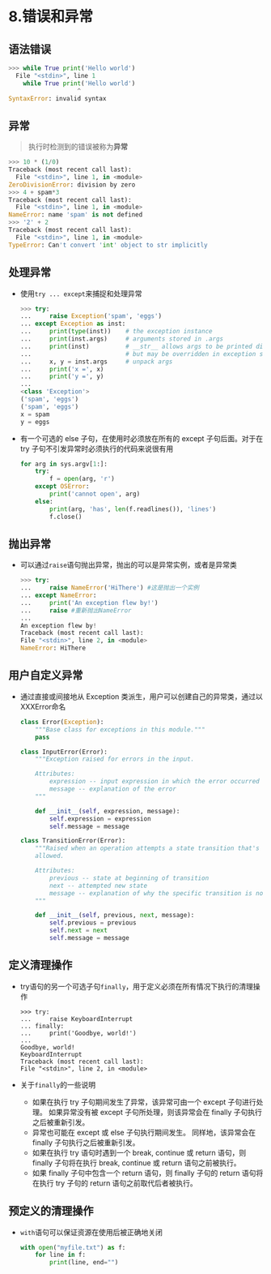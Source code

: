 # 8.错误和异常

## 语法错误

```python
>>> while True print('Hello world')
  File "<stdin>", line 1
    while True print('Hello world')
                   ^
SyntaxError: invalid syntax
```

## 异常

>执行时检测到的错误被称为**异常**

```python
>>> 10 * (1/0)
Traceback (most recent call last):
  File "<stdin>", line 1, in <module>
ZeroDivisionError: division by zero
>>> 4 + spam*3
Traceback (most recent call last):
  File "<stdin>", line 1, in <module>
NameError: name 'spam' is not defined
>>> '2' + 2
Traceback (most recent call last):
  File "<stdin>", line 1, in <module>
TypeError: Can't convert 'int' object to str implicitly
```

## 处理异常

- 使用`try ... except`来捕捉和处理异常

    ```python
    >>> try:
    ...     raise Exception('spam', 'eggs')
    ... except Exception as inst:
    ...     print(type(inst))    # the exception instance
    ...     print(inst.args)     # arguments stored in .args
    ...     print(inst)          # __str__ allows args to be printed directly,
    ...                          # but may be overridden in exception subclasses
    ...     x, y = inst.args     # unpack args
    ...     print('x =', x)
    ...     print('y =', y)
    ...
    <class 'Exception'>
    ('spam', 'eggs')
    ('spam', 'eggs')
    x = spam
    y = eggs
    ```

- 有一个可选的 else 子句，在使用时必须放在所有的 except 子句后面。对于在try 子句不引发异常时必须执行的代码来说很有用

    ```python
    for arg in sys.argv[1:]:
        try:
            f = open(arg, 'r')
        except OSError:
            print('cannot open', arg)
        else:
            print(arg, 'has', len(f.readlines()), 'lines')
            f.close()
    ```

## 抛出异常

- 可以通过`raise`语句抛出异常，抛出的可以是异常实例，或者是异常类

    ```python
    >>> try:
    ...     raise NameError('HiThere') #这是抛出一个实例
    ... except NameError:
    ...     print('An exception flew by!')
    ...     raise #重新抛出NameError
    ...
    An exception flew by!
    Traceback (most recent call last):
    File "<stdin>", line 2, in <module>
    NameError: HiThere
    ```

## 用户自定义异常

- 通过直接或间接地从 Exception 类派生，用户可以创建自己的异常类，通过以XXXError命名

    ```python
    class Error(Exception):
        """Base class for exceptions in this module."""
        pass

    class InputError(Error):
        """Exception raised for errors in the input.

        Attributes:
            expression -- input expression in which the error occurred
            message -- explanation of the error
        """

        def __init__(self, expression, message):
            self.expression = expression
            self.message = message

    class TransitionError(Error):
        """Raised when an operation attempts a state transition that's not
        allowed.

        Attributes:
            previous -- state at beginning of transition
            next -- attempted new state
            message -- explanation of why the specific transition is not allowed
        """

        def __init__(self, previous, next, message):
            self.previous = previous
            self.next = next
            self.message = message
    ```

## 定义清理操作

- try语句的另一个可选子句`finally`，用于定义必须在所有情况下执行的清理操作

    ```pythob
    >>> try:
    ...     raise KeyboardInterrupt
    ... finally:
    ...     print('Goodbye, world!')
    ...
    Goodbye, world!
    KeyboardInterrupt
    Traceback (most recent call last):
    File "<stdin>", line 2, in <module>
    ```

- 关于`finally`的一些说明
  - 如果在执行 try 子句期间发生了异常，该异常可由一个 except 子句进行处理。 如果异常没有被 except 子句所处理，则该异常会在 finally 子句执行之后被重新引发。
  - 异常也可能在 except 或 else 子句执行期间发生。 同样地，该异常会在 finally 子句执行之后被重新引发。
  - 如果在执行 try 语句时遇到一个 break, continue 或 return 语句，则 finally 子句将在执行 break, continue 或 return 语句之前被执行。
  - 如果 finally 子句中包含一个 return 语句，则 finally 子句的 return 语句将在执行 try 子句的 return 语句之前取代后者被执行。

## 预定义的清理操作

- `with`语句可以保证资源在使用后被正确地关闭

    ```python
    with open("myfile.txt") as f:
        for line in f:
            print(line, end="")
    ```